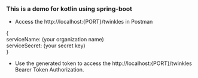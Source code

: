 ### This is a demo for kotlin using spring-boot

- Access the http://localhost:{PORT}/twinkles in Postman

 {  <br/>
   serviceName:   (your organization name)<br/>
   serviceSecret: (your secret key)  <br/>
 }

- Use the generated token to access the http://localhost:{PORT}/twinkles Bearer Token Authorization.